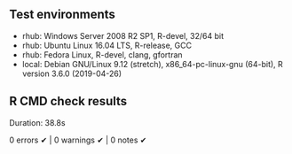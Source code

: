 ## Test environments

* rhub: Windows Server 2008 R2 SP1, R-devel, 32/64 bit
* rhub: Ubuntu Linux 16.04 LTS, R-release, GCC
* rhub: Fedora Linux, R-devel, clang, gfortran
* local: Debian GNU/Linux 9.12 (stretch), x86\_64-pc-linux-gnu (64-bit), R version 3.6.0 (2019-04-26)

## R CMD check results

Duration: 38.8s

0 errors ✔ | 0 warnings ✔ | 0 notes ✔
